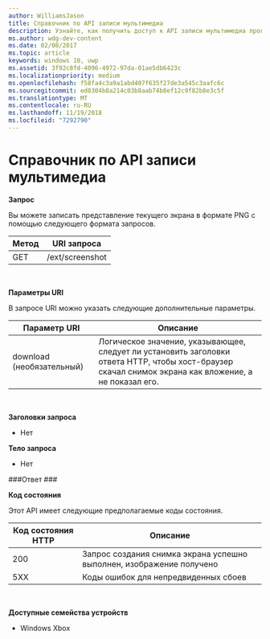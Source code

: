 ```yaml
---
author: WilliamsJason
title: Справочник по API записи мультимедиа
description: Узнайте, как получить доступ к API записи мультимедиа программными средствами.
ms.author: wdg-dev-content
ms.date: 02/08/2017
ms.topic: article
keywords: windows 10, uwp
ms.assetid: 3f92c8fd-4096-4972-97da-01ae5db6423c
ms.localizationpriority: medium
ms.openlocfilehash: f58fa4c3a9a1abd407f635f27de3a545c3aafc6c
ms.sourcegitcommit: ed0304b8a214c03b8aab74b8ef12c9f82b8e3c5f
ms.translationtype: MT
ms.contentlocale: ru-RU
ms.lasthandoff: 11/19/2018
ms.locfileid: "7292790"
---
```

# <a name="media-capture-api-reference"></a>Справочник по API записи мультимедиа #

**Запрос**

Вы можете записать представление текущего экрана в формате PNG с помощью следующего формата запросов.

| Метод        | URI запроса     | 
| ------------- |-----------------|
| GET           | /ext/screenshot |
<br>

**Параметры URI**

В запросе URI можно указать следующие дополнительные параметры.


| Параметр URI      | Описание     | 
| ------------------ |-----------------|
| download (необязательный)| Логическое значение, указывающее, следует ли установить заголовки ответа HTTP, чтобы хост-браузер скачал снимок экрана как вложение, а не показал его.  |
<br>

**Заголовки запроса**

* Нет

**Тело запроса**

* Нет

###<a name="response"></a>Ответ ###

**Код состояния**

Этот API имеет следующие предполагаемые коды состояния.

| Код состояния HTTP   | Описание     | 
| ------------------ |-----------------|
| 200                | Запрос создания снимка экрана успешно выполнен, изображение получено |
| 5XX                | Коды ошибок для непредвиденных сбоев |
<br>

**Доступные семейства устройств**

* Windows Xbox

